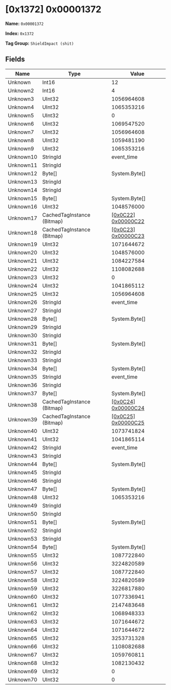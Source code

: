 # [0x1372] 0x00001372

**Name:** ```0x00001372```

**Index:** ```0x1372```

**Tag Group:** ```ShieldImpact (shit)```

## Fields

Name	| Type	| Value
---	|---	|---	|
Unknown	|Int16	|12
Unknown2	|Int16	|4
Unknown3	|UInt32	|1056964608
Unknown4	|UInt32	|1065353216
Unknown5	|UInt32	|0
Unknown6	|UInt32	|1069547520
Unknown7	|UInt32	|1056964608
Unknown8	|UInt32	|1059481190
Unknown9	|UInt32	|1065353216
Unknown10	|StringId	|event_time
Unknown11	|StringId	|
Unknown12	|Byte[]	|System.Byte[]
Unknown13	|StringId	|
Unknown14	|StringId	|
Unknown15	|Byte[]	|System.Byte[]
Unknown16	|UInt32	|1048576000
Unknown17	|CachedTagInstance (Bitmap)	|[[0x0C22] 0x00000C22](../Bitmap/0C22.md)
Unknown18	|CachedTagInstance (Bitmap)	|[[0x0C23] 0x00000C23](../Bitmap/0C23.md)
Unknown19	|UInt32	|1071644672
Unknown20	|UInt32	|1048576000
Unknown21	|UInt32	|1084227584
Unknown22	|UInt32	|1108082688
Unknown23	|UInt32	|0
Unknown24	|UInt32	|1041865112
Unknown25	|UInt32	|1056964608
Unknown26	|StringId	|event_time
Unknown27	|StringId	|
Unknown28	|Byte[]	|System.Byte[]
Unknown29	|StringId	|
Unknown30	|StringId	|
Unknown31	|Byte[]	|System.Byte[]
Unknown32	|StringId	|
Unknown33	|StringId	|
Unknown34	|Byte[]	|System.Byte[]
Unknown35	|StringId	|event_time
Unknown36	|StringId	|
Unknown37	|Byte[]	|System.Byte[]
Unknown38	|CachedTagInstance (Bitmap)	|[[0x0C24] 0x00000C24](../Bitmap/0C24.md)
Unknown39	|CachedTagInstance (Bitmap)	|[[0x0C25] 0x00000C25](../Bitmap/0C25.md)
Unknown40	|UInt32	|1073741824
Unknown41	|UInt32	|1041865114
Unknown42	|StringId	|event_time
Unknown43	|StringId	|
Unknown44	|Byte[]	|System.Byte[]
Unknown45	|StringId	|
Unknown46	|StringId	|
Unknown47	|Byte[]	|System.Byte[]
Unknown48	|UInt32	|1065353216
Unknown49	|StringId	|
Unknown50	|StringId	|
Unknown51	|Byte[]	|System.Byte[]
Unknown52	|StringId	|
Unknown53	|StringId	|
Unknown54	|Byte[]	|System.Byte[]
Unknown55	|UInt32	|1087722840
Unknown56	|UInt32	|3224820589
Unknown57	|UInt32	|1087722840
Unknown58	|UInt32	|3224820589
Unknown59	|UInt32	|3226817880
Unknown60	|UInt32	|1077336941
Unknown61	|UInt32	|2147483648
Unknown62	|UInt32	|1068948333
Unknown63	|UInt32	|1071644672
Unknown64	|UInt32	|1071644672
Unknown65	|UInt32	|3253731328
Unknown66	|UInt32	|1108082688
Unknown67	|UInt32	|1059760811
Unknown68	|UInt32	|1082130432
Unknown69	|UInt32	|0
Unknown70	|UInt32	|0


